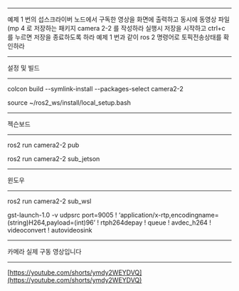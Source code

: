 ***

예제 1 번의 섭스크라이버 노드에서 구독한 영상을 화면에 출력하고
동시에 동영상 파일 (mp 4 로 저장하는 패키지 camera 2-2 를 작성하라
실행시 저장을 시작하고 ctrl+c 를 누르면 저장을 종료하도록 하라
예제 1 번과 같이 ros 2 명령어로 토픽전송상태를 확인하라

***

설정 및 빌드

***

colcon build --symlink-install --packages-select camera2-2

source ~/ros2_ws/install/local_setup.bash

***

젝슨보드

***

ros2 run camera2-2 pub

ros2 run camera2-2 sub_jetson

***

윈도우

***

ros2 run camera2-2 sub_wsl

gst-launch-1.0 -v udpsrc port=9005 ! ‘application/x-rtp,encodingname=(string)H264,payload=(int)96’ ! rtph264depay ! queue ! avdec_h264 ! videoconvert ! autovideosink

***

카메라 실제 구동 영상입니다

***

[https://youtube.com/shorts/ymdy2WEYDVQ](https://youtube.com/shorts/ymdy2WEYDVQ)




